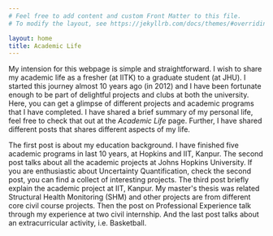 ```yaml
---
# Feel free to add content and custom Front Matter to this file.
# To modify the layout, see https://jekyllrb.com/docs/themes/#overriding-theme-defaults

layout: home
title: Academic Life
---
```


My intension for this webpage is simple and straightforward. I wish to share my academic 
life as a fresher (at IITK) to a graduate student (at JHU). I started this journey almost 
10 years ago (in 2012) and I have been fortunate enough to be part of delightful projects and clubs at 
both the university. Here, you can get a glimpse of different projects and academic programs 
that I have completed. I have shared a brief summary of my personal life, feel free to check 
that out at the _Academic Life_ page. Further, I have shared different posts that shares different 
aspects of my life. 


The first post is about my education background. I have finished five academic programs in last 10 years, 
at Hopkins and IIT, Kanpur. The second post talks about all the academic projects at Johns Hopkins University. 
If you are enthusiastic about Uncertainty Quantification, check the second post, you can find a collect of 
interesting projects. The third post briefly explain the academic project at IIT, Kanpur. My master's thesis 
was related Structural Health Monitoring (SHM) and other projects are from different core civil course projects.
Then the post on Professional Experience talk through my experience at two civil internship. And the last post 
talks about an extracurricular activity, i.e. Basketball.
